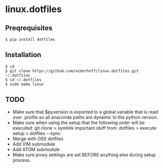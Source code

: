 # linux.dotfiles

## Preqrequisites

    $ pip install dotfiles

## Installation

    $ cd
    $ git clone https://github.com/niderhoff/linux.dotfiles.git ~/.dotfiles
    $ cd ~/.dotfiles
    $ sudo make linux

## TODO

*   Make sure that $pyversion is exported to a global variable that is read over
    .profile so all anaconda paths are dynamic to the python version.
*   Make sure when using the setup that the following order will be executed:
    git clone > symlink important stuff from .dotfiles > execute setup > dotfiles --sync
*   Merge with OSX dotfiles
*   Add VIM submodule
*   Add ATOM submodule
*   Make sure proxy settings are set BEFORE anything else during setup process.
